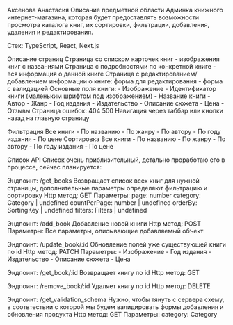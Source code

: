 Аксенова Анастасия
Описание предметной области
Админка книжного интернет-магазина, которая будет предоставлять возможности просмотра каталога книг, их сортировки, фильтрации, добавления, удаления и редактирования.

Стек:
TypeScript, React, Next.js

Описание страниц
Страница со списком карточек книг - изображения книг с названиями
Страница с подробностями по конкретной книге - вся информация о данной книге
Страница с редактированием/добавлением информации о книге:
	форма для редактирования - форма с валидацией
	Основные поля книги:
		- Изображение
		- Идентификатор книги (маленьким шрифтом под изображением)
		- Название книги
		- Автор
		- Жанр
		- Год издания
		- Издательство
		- Описание сюжета
		- Цена
		- Отзывы
Страница ошибок:
	404
	500
Навигация через таббар или кнопки назад на главную страницу

Фильтрация
	Все книги
		- По названию
		- По жанру
		- По автору
		- По году издания
		- По цене
Сортировка
	Все книги
		- По названию
		- По жанру
		- По автору
		- По году издания
		- По цене


Список API
Список очень приблизительный, детально проработаю его в процессе, сейчас планируется:

Эндпоинт: /get_books
Возвращает список всех книг для нужной  страницы, дополнительные параметры определяют фильтрацию и сортировку
Http метод: GET
Параметры:
	page: number
	category: Category | undefined
	countPerPage: number | undefined
	orderBy: SortingKey | undefined
	filters: Filters | undefined

Эндпоинт: /add_book
Добавление новой книги
Http метод: POST
Параметры: Все параметры, описывающие добавляемый объект
	
Эндпоинт: /update_book/:id
Обновление полей уже существующей книги по id
Http метод: PATCH
Параметры:
	- Изображение
	- Год издания
	- Издательство
	- Описание сюжета
	- Цена

Эндпоинт: /get_book/:id
Возвращает книгу по id
Http метод: GET

Эндпоинт: /remove_book/:id
Удаляет книгу по id
Http метод: DELETE

Эндпоинт: /get_validation_schema
Нужно, чтобы тянуть с сервера схему, в соотвтествии с которой мы будем валидировать формы добавления и обновления продукта
Http метод: GET
Параметры:
	category: Category

















